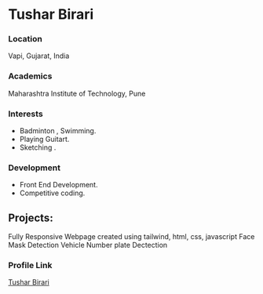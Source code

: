 # Tushar Birari

### Location

Vapi, Gujarat, India

### Academics

Maharashtra Institute of Technology, Pune

### Interests

- Badminton , Swimming.
- Playing Guitart.
- Sketching .

### Development

- Front End  Development.
- Competitive coding.

## Projects:
Fully Responsive Webpage created using tailwind, html, css, javascript
Face Mask Detection
Vehicle Number plate Dectection

### Profile Link

[Tushar Birari](https://github.com/tusharbirari04)